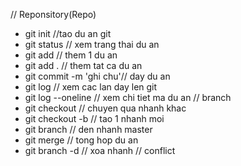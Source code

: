    // Reponsitory(Repo)
 - git init //tao du an git
 - git status // xem trang thai du an
 - git add <ten du an>// them 1 du an
 - git add . // them tat ca du an
 - git commit -m 'ghi chu'// day du an
 - git log // xem cac lan day len git
 - git log --oneline // xem chi tiet ma du an
   // branch
 - git checkout <ten nhanh>// chuyen qua nhanh khac
 - git checkout -b <ten nhanh>// tao 1 nhanh moi
 - git branch // den nhanh master
 - git merge <ten nhanh tong hop>// tong hop du an
 - git branch -d <ten nhanh>// xoa nhanh
   // conflict
   